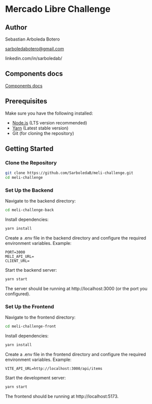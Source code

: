 # Mercado Libre Challenge

## Author
Sebastian Arboleda Botero

sarboledabotero@gmail.com

linkedin.com/in/sarboledab/

## Components docs

[Components docs](https://github.com/SarboledaB/meli-challenge/wiki)

## Prerequisites

Make sure you have the following installed:

- [Node.js](https://nodejs.org/) (LTS version recommended)
- [Yarn](https://yarnpkg.com/) (Latest stable version)
- Git (for cloning the repository)

## Getting Started

### Clone the Repository

```bash
git clone https://github.com/SarboledaB/meli-challenge.git
cd meli-challenge
```

### Set Up the Backend
   Navigate to the backend directory:

```bash
cd meli-challenge-back
````

Install dependencies:

```bash
yarn install
````
Create a .env file in the backend directory and configure the required environment variables. Example:

```env
PORT=3000
MELI_API_URL=
CLIENT_URL=
```

Start the backend server:

```bash
yarn start
```
The server should be running at http://localhost:3000 (or the port you configured).


### Set Up the Frontend
Navigate to the frontend directory:

```bash
cd meli-challenge-front
```

Install dependencies:

```bash
yarn install
```

Create a .env file in the frontend directory and configure the required environment variables. Example:

```env
VITE_API_URL=http://localhost:3000/api/items
```
Start the development server:

```bash
yarn start
```
The frontend should be running at http://localhost:5173.
